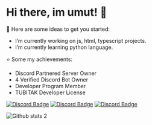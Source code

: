 # Hi there, im umut! 👋

🌱 Here are some ideas to get you started:

- I’m currently working on js, html, typescript projects.
- I’m currently learning python language.

⭐️ Some my achievements:

- Discord Partnered Server Owner
- 4 Verified Discord Bot Owner
- Developer Program Member
- TUBITAK Developer License

[![Discord Badge](https://img.shields.io/badge/Discord%20-7289DA.svg?&amp;style=for-the-badge&amp;logo=discord&amp;logoColor=white)](https://discord.gg/javascript)
[![Discord Badge](https://img.shields.io/badge/YouTube-ff0000.svg?&amp;style=for-the-badge&amp;logo=youtube&amp;logoColor=white)](https://www.youtube.com/ukqzn)
[![Discord Badge](https://img.shields.io/badge/Github%20-171515.svg?&amp;style=for-the-badge&amp;logo=github&amp;logoColor=white)](https://github.com/umtdev)

![Github stats 2](https://github-readme-stats.vercel.app/api?username=umtdev&show_icons=true&theme=radical)

